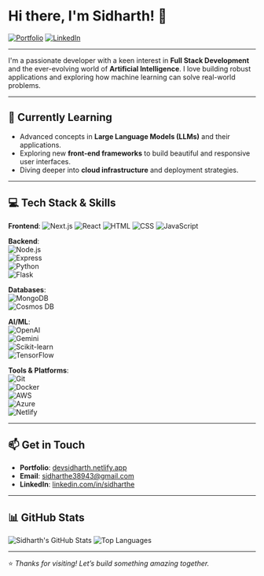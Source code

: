 # Hi there, I'm Sidharth! 👋

[![Portfolio](https://img.shields.io/badge/Portfolio-WebApp-blue?style=for-the-badge&logo=netlify)](https://devsidharth.netlify.app/)
[![LinkedIn](https://img.shields.io/badge/LinkedIn-Profile-blue?style=for-the-badge&logo=linkedin)](https://www.linkedin.com/in/sidharthe)

---

I'm a passionate developer with a keen interest in **Full Stack Development** and the ever-evolving world of **Artificial Intelligence**. I love building robust applications and exploring how machine learning can solve real-world problems.

---

## 🌱 Currently Learning

- Advanced concepts in **Large Language Models (LLMs)** and their applications.
- Exploring new **front-end frameworks** to build beautiful and responsive user interfaces.
- Diving deeper into **cloud infrastructure** and deployment strategies.

---

## 💻 Tech Stack & Skills

**Frontend**:  ![Next.js](https://img.shields.io/badge/-Next.js-000?style=flat&logo=next.js)  ![React](https://img.shields.io/badge/-React-61DAFB?style=flat&logo=react)  ![HTML](https://img.shields.io/badge/-HTML5-E34F26?style=flat&logo=html5)  ![CSS](https://img.shields.io/badge/-CSS3-1572B6?style=flat&logo=css3)  ![JavaScript](https://img.shields.io/badge/-JavaScript-F7DF1E?style=flat&logo=javascript)

**Backend**:  
![Node.js](https://img.shields.io/badge/-Node.js-339933?style=flat&logo=node.js)  
![Express](https://img.shields.io/badge/-Express.js-000000?style=flat&logo=express)  
![Python](https://img.shields.io/badge/-Python-3776AB?style=flat&logo=python)  
![Flask](https://img.shields.io/badge/-Flask-000000?style=flat&logo=flask)

**Databases**:  
![MongoDB](https://img.shields.io/badge/-MongoDB-47A248?style=flat&logo=mongodb)  
![Cosmos DB](https://img.shields.io/badge/-Azure%20Cosmos%20DB-0078D4?style=flat&logo=microsoft-azure)

**AI/ML**:  
![OpenAI](https://img.shields.io/badge/-OpenAI-412991?style=flat&logo=openai)  
![Gemini](https://img.shields.io/badge/-Gemini-4285F4?style=flat&logo=google)  
![Scikit-learn](https://img.shields.io/badge/-Scikit--learn-F7931E?style=flat&logo=scikit-learn)  
![TensorFlow](https://img.shields.io/badge/-TensorFlow-FF6F00?style=flat&logo=tensorflow)

**Tools & Platforms**:  
![Git](https://img.shields.io/badge/-Git-F05032?style=flat&logo=git)  
![Docker](https://img.shields.io/badge/-Docker-2496ED?style=flat&logo=docker)  
![AWS](https://img.shields.io/badge/-AWS-232F3E?style=flat&logo=amazon-aws)  
![Azure](https://img.shields.io/badge/-Azure-0078D4?style=flat&logo=microsoft-azure)  
![Netlify](https://img.shields.io/badge/-Netlify-00C7B7?style=flat&logo=netlify)

---

## 📫 Get in Touch

- **Portfolio**: [devsidharth.netlify.app](https://devsidharth.netlify.app)  
- **Email**: sidharthe38943@gmail.com  
- **LinkedIn**: [linkedin.com/in/sidharthe](https://www.linkedin.com/in/sidharthe)

---

## 📊 GitHub Stats

![Sidharth's GitHub Stats](https://github-readme-stats.vercel.app/api?username=sidharthe&show_icons=true&theme=radical)
![Top Languages](https://github-readme-stats.vercel.app/api/top-langs/?username=sidharthe&layout=compact&theme=radical)

---

⭐️ *Thanks for visiting! Let’s build something amazing together.*

